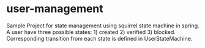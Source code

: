 # user-management
Sample Project for state management using squirrel state machine in spring. 
A user have three possible states: 1) created 2) verified 3) blocked. Corresponding transition from each state is defined in
UserStateMachine.
